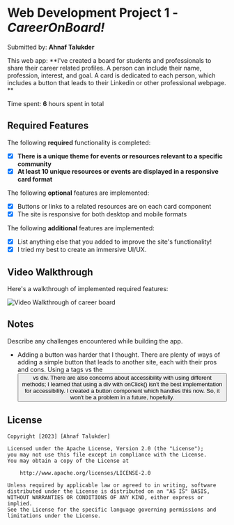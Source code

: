 # Web Development Project 1 - *CareerOnBoard!*

Submitted by: **Ahnaf Talukder**

This web app: **I've created a board for students and professionals to share their career related profiles. A person can include their name, profession, interest, and goal. A card is dedicated to each person, which includes a button that leads to their Linkedin or other professional webpage. **

Time spent: **6** hours spent in total

## Required Features

The following **required** functionality is completed:

- [X] **There is a unique theme for events or resources relevant to a specific community**
- [X] **At least 10 unique resources or events are displayed in a responsive card format**

The following **optional** features are implemented:

- [X] Buttons or links to a related resources are on each card component
- [X] The site is responsive for both desktop and mobile formats

The following **additional** features are implemented:

* [X] List anything else that you added to improve the site's functionality!
* [X] I tried my best to create an immersive UI/UX.

## Video Walkthrough

Here's a walkthrough of implemented required features:

<img src='./walkthrough.gif' title='Video Walkthrough of career board' width='' alt='Video Walkthrough of career board' />


## Notes

Describe any challenges encountered while building the app.

- Adding a button was harder that I thought. There are plenty of ways of adding a simple button that leads to another site, each with their pros and cons. Using a tags vs the <button> vs div. There are also concerns about accessibility with using different methods; I learned that using a div with onClick() isn't the best implementation for accessibility. I created a button component which handles this now. So, it won't be a problem in a future, hopefully.

## License

    Copyright [2023] [Ahnaf Talukder]

    Licensed under the Apache License, Version 2.0 (the "License");
    you may not use this file except in compliance with the License.
    You may obtain a copy of the License at

        http://www.apache.org/licenses/LICENSE-2.0

    Unless required by applicable law or agreed to in writing, software
    distributed under the License is distributed on an "AS IS" BASIS,
    WITHOUT WARRANTIES OR CONDITIONS OF ANY KIND, either express or implied.
    See the License for the specific language governing permissions and
    limitations under the License.
